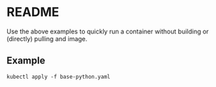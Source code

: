 # README
Use the above examples to quickly run a container without building or (directly) pulling and image.

## Example
`kubectl apply -f base-python.yaml`

